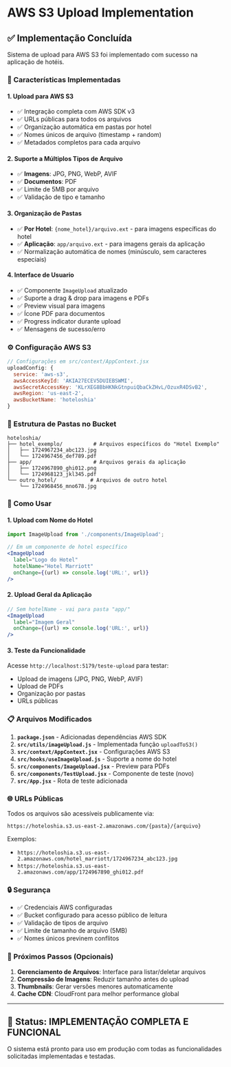 # AWS S3 Upload Implementation

## ✅ Implementação Concluída

Sistema de upload para AWS S3 foi implementado com sucesso na aplicação de hotéis.

### 🚀 Características Implementadas

#### 1. **Upload para AWS S3**
- ✅ Integração completa com AWS SDK v3
- ✅ URLs públicas para todos os arquivos
- ✅ Organização automática em pastas por hotel
- ✅ Nomes únicos de arquivo (timestamp + random)
- ✅ Metadados completos para cada arquivo

#### 2. **Suporte a Múltiplos Tipos de Arquivo**
- ✅ **Imagens**: JPG, PNG, WebP, AVIF
- ✅ **Documentos**: PDF
- ✅ Limite de 5MB por arquivo
- ✅ Validação de tipo e tamanho

#### 3. **Organização de Pastas**
- ✅ **Por Hotel**: `{nome_hotel}/arquivo.ext` - para imagens específicas do hotel
- ✅ **Aplicação**: `app/arquivo.ext` - para imagens gerais da aplicação
- ✅ Normalização automática de nomes (minúsculo, sem caracteres especiais)

#### 4. **Interface de Usuario**
- ✅ Componente `ImageUpload` atualizado
- ✅ Suporte a drag & drop para imagens e PDFs
- ✅ Preview visual para imagens
- ✅ Ícone PDF para documentos
- ✅ Progress indicator durante upload
- ✅ Mensagens de sucesso/erro

### ⚙️ Configuração AWS S3

```javascript
// Configurações em src/context/AppContext.jsx
uploadConfig: {
  service: 'aws-s3',
  awsAccessKeyId: 'AKIA27ECEV5DUIEBSWMI',
  awsSecretAccessKey: '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',
  awsRegion: 'us-east-2',
  awsBucketName: 'hoteloshia'
}
```

### 📁 Estrutura de Pastas no Bucket

```
hoteloshia/
├── hotel_exemplo/          # Arquivos específicos do "Hotel Exemplo"
│   ├── 1724967234_abc123.jpg
│   └── 1724967456_def789.pdf
├── app/                    # Arquivos gerais da aplicação
│   ├── 1724967890_ghi012.png
│   └── 1724968123_jkl345.pdf
└── outro_hotel/           # Arquivos de outro hotel
    └── 1724968456_mno678.jpg
```

### 🔧 Como Usar

#### 1. **Upload com Nome do Hotel**
```jsx
import ImageUpload from './components/ImageUpload';

// Em um componente de hotel específico
<ImageUpload
  label="Logo do Hotel"
  hotelName="Hotel Marriott"
  onChange={(url) => console.log('URL:', url)}
/>
```

#### 2. **Upload Geral da Aplicação**
```jsx
// Sem hotelName - vai para pasta "app/"
<ImageUpload
  label="Imagem Geral"
  onChange={(url) => console.log('URL:', url)}
/>
```

#### 3. **Teste da Funcionalidade**
Acesse `http://localhost:5179/teste-upload` para testar:
- Upload de imagens (JPG, PNG, WebP, AVIF)
- Upload de PDFs
- Organização por pastas
- URLs públicas

### 📋 Arquivos Modificados

1. **`package.json`** - Adicionadas dependências AWS SDK
2. **`src/utils/imageUpload.js`** - Implementada função `uploadToS3()`
3. **`src/context/AppContext.jsx`** - Configurações AWS S3
4. **`src/hooks/useImageUpload.js`** - Suporte a nome do hotel
5. **`src/components/ImageUpload.jsx`** - Preview para PDFs
6. **`src/components/TestUpload.jsx`** - Componente de teste (novo)
7. **`src/App.jsx`** - Rota de teste adicionada

### 🌐 URLs Públicas

Todos os arquivos são acessíveis publicamente via:
```
https://hoteloshia.s3.us-east-2.amazonaws.com/{pasta}/{arquivo}
```

Exemplos:
- `https://hoteloshia.s3.us-east-2.amazonaws.com/hotel_marriott/1724967234_abc123.jpg`
- `https://hoteloshia.s3.us-east-2.amazonaws.com/app/1724967890_ghi012.pdf`

### 🔒 Segurança

- ✅ Credenciais AWS configuradas
- ✅ Bucket configurado para acesso público de leitura
- ✅ Validação de tipos de arquivo
- ✅ Limite de tamanho de arquivo (5MB)
- ✅ Nomes únicos previnem conflitos

### 🎯 Próximos Passos (Opcionais)

1. **Gerenciamento de Arquivos**: Interface para listar/deletar arquivos
2. **Compressão de Imagens**: Reduzir tamanho antes do upload
3. **Thumbnails**: Gerar versões menores automaticamente
4. **Cache CDN**: CloudFront para melhor performance global

---

## 🚀 Status: **IMPLEMENTAÇÃO COMPLETA E FUNCIONAL**

O sistema está pronto para uso em produção com todas as funcionalidades solicitadas implementadas e testadas.